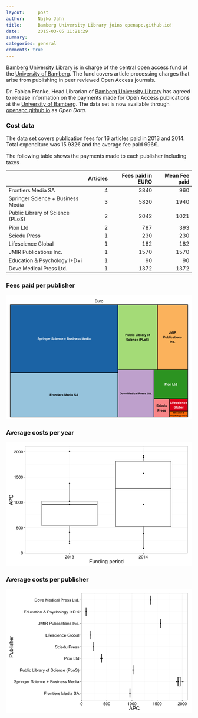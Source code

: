 ```yaml
---
layout:     post
author:		Najko Jahn
title:      Bamberg University Library joins openapc.github.io!
date:       2015-03-05 11:21:29
summary:    
categories: general
comments: true
---
```




[Bamberg University Library](http://www.uni-bamberg.de/en/ub/) is in charge of the central open access fund of the [University of Bamberg](http://www.uni-bamberg.de/en/ub/publishing/open-access-publishing/open-access-funds/). The fund covers article processing charges that arise from publishing in peer reviewed Open Access journals.

Dr. Fabian Franke, Head Librarian of [Bamberg University Library](http://www.uni-bamberg.de/en/ub/) has agreed to release information on the payments made for Open Access publications at the [University of Bamberg](http://www.uni-bamberg.de/en). The data set is now available through [openapc.github.io]() as *Open Data*. 

### Cost data




The data set covers publication fees for 16 articles paid in 2013 and 2014. Total expenditure was 15 932€ and the average fee paid 996€.

The following table shows the payments made to each publisher including taxes


|                                  | Articles| Fees paid in EURO| Mean Fee paid|
|:---------------------------------|--------:|-----------------:|-------------:|
|Frontiers Media SA                |        4|              3840|           960|
|Springer Science + Business Media |        3|              5820|          1940|
|Public Library of Science (PLoS)  |        2|              2042|          1021|
|Pion Ltd                          |        2|               787|           393|
|Sciedu Press                      |        1|               230|           230|
|Lifescience Global                |        1|               182|           182|
|JMIR Publications Inc.            |        1|              1570|          1570|
|Education & Psychology I+D+i      |        1|                90|            90|
|Dove Medical Press Ltd.           |        1|              1372|          1372|

### Fees paid per publisher

![plot of chunk tree_bamberg](/figure/tree_bamberg-1.png) 

###  Average costs per year

![plot of chunk box_bamberg_year](/figure/box_bamberg_year-1.png) 

###  Average costs per publisher

![plot of chunk box_bamberg_publisher](/figure/box_bamberg_publisher-1.png) 
